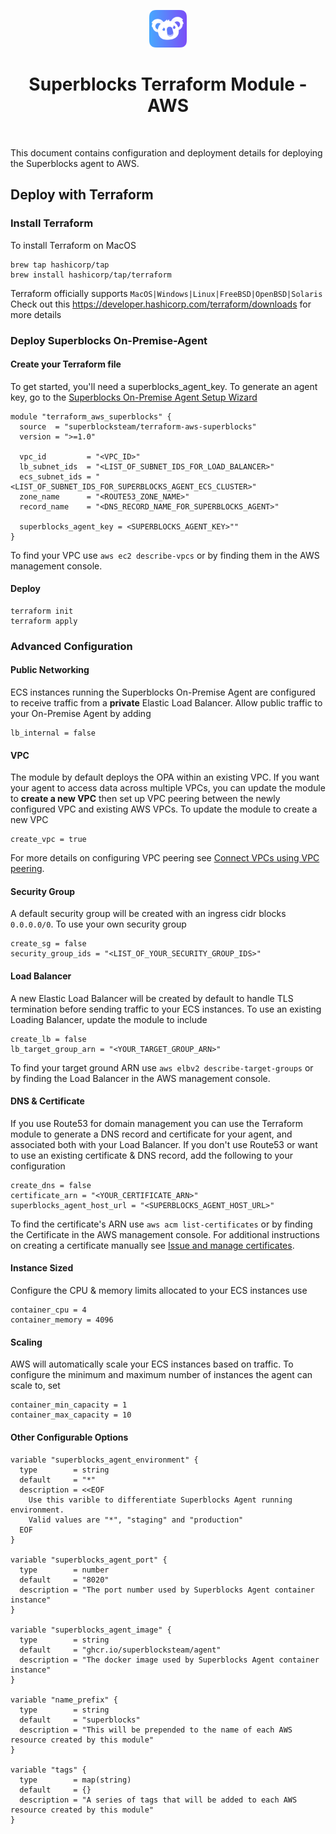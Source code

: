 <p align="center">
  <img src="./assets/logo.png" height="60"/>
</p>

<h1 align="center">Superblocks Terraform Module - AWS</h1>

<br/>

This document contains configuration and deployment details for deploying the Superblocks agent to AWS.

## Deploy with Terraform

### Install Terraform

To install Terraform on MacOS
```
brew tap hashicorp/tap
brew install hashicorp/tap/terraform
```

Terraform officially supports `MacOS|Windows|Linux|FreeBSD|OpenBSD|Solaris`
Check out this https://developer.hashicorp.com/terraform/downloads for more details

### Deploy Superblocks On-Premise-Agent

#### Create your Terraform file

To get started, you'll need a superblocks_agent_key. To generate an agent key, go to the [Superblocks On-Premise Agent Setup Wizard](https://app.superblocks.com/opas)
```
module "terraform_aws_superblocks" {
  source  = "superblocksteam/terraform-aws-superblocks"
  version = ">=1.0"

  vpc_id         = "<VPC_ID>"
  lb_subnet_ids  = "<LIST_OF_SUBNET_IDS_FOR_LOAD_BALANCER>"
  ecs_subnet_ids = "<LIST_OF_SUBNET_IDS_FOR_SUPERBLOCKS_AGENT_ECS_CLUSTER>"
  zone_name      = "<ROUTE53_ZONE_NAME>"
  record_name    = "<DNS_RECORD_NAME_FOR_SUPERBLOCKS_AGENT>"

  superblocks_agent_key = <SUPERBLOCKS_AGENT_KEY>""
}
```
To find your VPC use `aws ec2 describe-vpcs` or by finding them in the AWS management console.

#### Deploy
```
terraform init
terraform apply
```

### Advanced Configuration

#### Public Networking
ECS instances running the Superblocks On-Premise Agent are configured to receive traffic from a **private** Elastic Load Balancer. Allow public traffic to your On-Premise Agent by adding
```
lb_internal = false
```

#### VPC
The module by default deploys the OPA within an existing VPC. If you want your agent to access data across multiple VPCs, you can update the module to **create a new VPC** then set up VPC peering between the newly configured VPC and existing AWS VPCs. To update the module to create a new VPC
```
create_vpc = true
```

For more details on configuring VPC peering see [Connect VPCs using VPC peering](https://docs.aws.amazon.com/vpc/latest/userguide/vpc-peering.html).

#### Security Group
A default security group will be created with an ingress cidr blocks `0.0.0.0/0`. To use your own security group
```
create_sg = false
security_group_ids = "<LIST_OF_YOUR_SECURITY_GROUP_IDS>"
```

#### Load Balancer
A new Elastic Load Balancer will be created by default to handle TLS termination before sending traffic to your ECS instances. To use an existing Loading Balancer, update the module to include
```
create_lb = false
lb_target_group_arn = "<YOUR_TARGET_GROUP_ARN>"
```
To find your target ground ARN use `aws elbv2 describe-target-groups` or by finding the Load Balancer in the AWS management console.

#### DNS & Certificate
If you use Route53 for domain management you can use the Terraform module to generate a DNS record and  certificate for your agent, and associated both with your Load Balancer. If you don't use Route53 or want to use an existing certificate & DNS record, add the following to your configuration
```
create_dns = false
certificate_arn = "<YOUR_CERTIFICATE_ARN>"
superblocks_agent_host_url = "<SUPERBLOCKS_AGENT_HOST_URL>"
```
To find the certificate's ARN use `aws acm list-certificates` or by finding the Certificate in the AWS management console. For additional instructions on creating a certificate manually see [Issue and manage certificates](https://docs.aws.amazon.com/acm/latest/userguide/gs.html).

#### Instance Sized
Configure the CPU & memory limits allocated to your ECS instances use
```
container_cpu = 4
container_memory = 4096
```

#### Scaling
AWS will automatically scale your ECS instances based on traffic. To configure the minimum and maximum number of instances the agent can scale to, set
```
container_min_capacity = 1
container_max_capacity = 10
```

#### Other Configurable Options
```
variable "superblocks_agent_environment" {
  type        = string
  default     = "*"
  description = <<EOF
    Use this varible to differentiate Superblocks Agent running environment.
    Valid values are "*", "staging" and "production"
  EOF
}

variable "superblocks_agent_port" {
  type        = number
  default     = "8020"
  description = "The port number used by Superblocks Agent container instance"
}

variable "superblocks_agent_image" {
  type        = string
  default     = "ghcr.io/superblocksteam/agent"
  description = "The docker image used by Superblocks Agent container instance"
}

variable "name_prefix" {
  type        = string
  default     = "superblocks"
  description = "This will be prepended to the name of each AWS resource created by this module"
}

variable "tags" {
  type        = map(string)
  default     = {}
  description = "A series of tags that will be added to each AWS resource created by this module"
}
```

